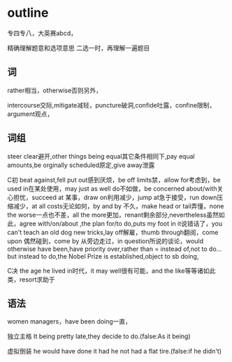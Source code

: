 
# outline
专四专八，大英赛abcd，


精确理解题意和选项意思
二选一时，再理解一遍题目

## 词
rather相当，otherwise否则另外，

intercourse交际,mitigate减轻，puncture破洞,confide吐露，confine限制，argument观点，


## 词组


steer clear避开,other things being equal其它条件相同下,pay equal amounts,be orginally scheduled原定,give away泄露

C初
beat against,fell put out感到厌烦，be off limits禁，allow for考虑到，be used in在某处使用，may just as well do不如做，be concerned about/with关心担忧，succeed at 某事，draw on利用减少，jump at急于接受，run down压缩减少，at all costs无论如何，by and by 不久，make head or tail弄懂，none the worse一点也不差，all the more更加，renant剩余部分,nevertheless虽然如此，agree with/on/about ,the plan for/to do,puts my foot in it说错话了，you can't teach an old dog new tricks,lay off解雇，thumb through翻阅，come upon 偶然碰到，come by 从旁边走过，in question所说的谈论，would otherwise have been,have priority over,rather than = instead of,not to do... but instead to do,the Nobel Prize is established,object to sb doing, 

C决
the age he lived in时代，it may well很有可能，and the like等等诸如此类，resort求助于



## 语法
women managers，have been doing一直，

独立主格
It being pretty late,they decide to do.(false:As it being)

虚拟倒装
he would have done it had he not had a flat tire.(false:if he didn't)



